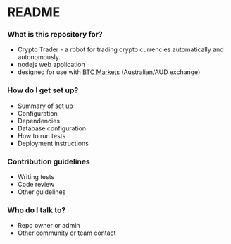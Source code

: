 # README #

### What is this repository for? ###

* Crypto Trader - a robot for trading crypto currencies automatically and autonomously.
* nodejs web application
* designed for use with [BTC Markets](https://btcmarkets.net) (Australian/AUD exchange)

### How do I get set up? ###

* Summary of set up
* Configuration
* Dependencies
* Database configuration
* How to run tests
* Deployment instructions

### Contribution guidelines ###

* Writing tests
* Code review
* Other guidelines

### Who do I talk to? ###

* Repo owner or admin
* Other community or team contact